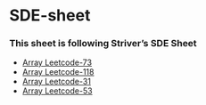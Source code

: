 # SDE-sheet

### This sheet is following Striver’s SDE Sheet

- [Array Leetcode-73](./Arrays/leetcode-73.java)
- [Array Leetcode-118](./Arrays/leetcode-118.java)
- [Array Leetcode-31](./Arrays/leetcode-31.java)
- [Array Leetcode-53](./Arrays/leetcode-53.java)